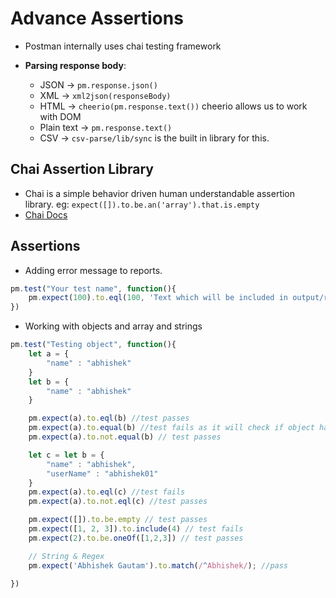 # Advance Assertions
* Postman internally uses chai testing framework

* **Parsing response body**:
    * JSON -> `pm.response.json()`
    * XML -> `xml2json(responseBody)`
    * HTML -> `cheerio(pm.response.text())` cheerio allows us to work with DOM 
    * Plain text -> `pm.response.text()`
    * CSV -> `csv-parse/lib/sync` is the built in library for this. 

## Chai Assertion Library 
* Chai is a simple behavior driven human understandable assertion library. eg: `expect([]).to.be.an('array').that.is.empty`
* [Chai Docs](https://www.chaijs.com/api/bdd/)

## Assertions 
* Adding error message to reports.
```js
pm.test("Your test name", function(){
    pm.expect(100).to.eql(100, 'Text which will be included in output/report if this test fails')
})
```
* Working with objects and array and strings
```js
pm.test("Testing object", function(){
    let a = {
        "name" : "abhishek"
    }
    let b = {
        "name" : "abhishek"
    }

    pm.expect(a).to.eql(b) //test passes
    pm.expect(a).to.equal(b) //test fails as it will check if object has same reference. 
    pm.expect(a).to.not.equal(b) // test passes

    let c = let b = {
        "name" : "abhishek", 
        "userName" : "abhishek01"
    }
    pm.expect(a).to.eql(c) //test fails
    pm.expect(a).to.not.eql(c) //test passes

    pm.expect([]).to.be.empty // test passes
    pm.expect([1, 2, 3]).to.include(4) // test fails
    pm.expect(2).to.be.oneOf([1,2,3]) // test passes

    // String & Regex 
    pm.expect('Abhishek Gautam').to.match(/^Abhishek/); //pass 

})
```